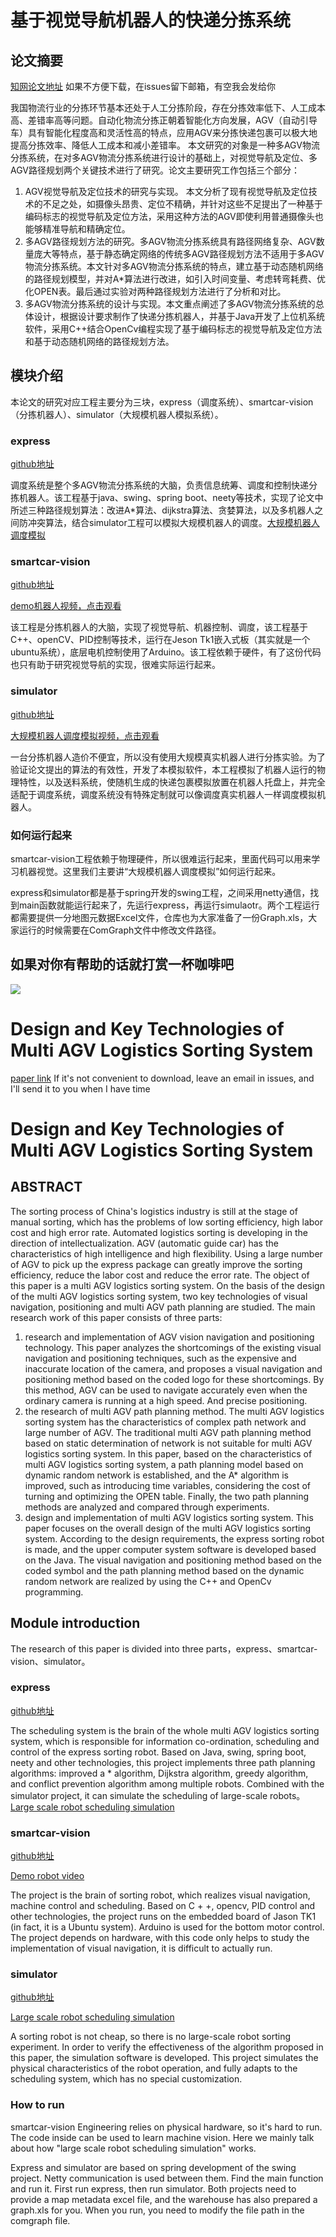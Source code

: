 # 基于视觉导航机器人的快递分拣系统
## 论文摘要
[知网论文地址](https://kns.cnki.net/KCMS/detail/detail.aspx?dbcode=CMFD&dbname=CMFD201802&filename=1018872311.nh&v=MTg3MTR6Z1Vyek9WRjI2RnJ1L0hOTE5ycEViUElSOGVYMUx1eFlTN0RoMVQzcVRyV00xRnJDVVI3cWZadWR0Rnk= "知网论文地址")  如果不方便下载，在issues留下邮箱，有空我会发给你

我国物流行业的分拣环节基本还处于人工分拣阶段，存在分拣效率低下、人工成本高、差错率高等问题。自动化物流分拣正朝着智能化方向发展，AGV（自动引导车）具有智能化程度高和灵活性高的特点，应用AGV来分拣快递包裹可以极大地提高分拣效率、降低人工成本和减小差错率。	本文研究的对象是一种多AGV物流分拣系统，在对多AGV物流分拣系统进行设计的基础上，对视觉导航及定位、多AGV路径规划两个关键技术进行了研究。论文主要研究工作包括三个部分：

1. AGV视觉导航及定位技术的研究与实现。	本文分析了现有视觉导航及定位技术的不足之处，如摄像头昂贵、定位不精确，并针对这些不足提出了一种基于编码标志的视觉导航及定位方法，采用这种方法的AGV即使利用普通摄像头也能够精准导航和精确定位。
2. 多AGV路径规划方法的研究。多AGV物流分拣系统具有路径网络复杂、AGV数量庞大等特点，基于静态确定网络的传统多AGV路径规划方法不适用于多AGV物流分拣系统。本文针对多AGV物流分拣系统的特点，建立基于动态随机网络的路径规划模型，并对A*算法进行改进，如引入时间变量、考虑转弯耗费、优化OPEN表。最后通过实验对两种路径规划方法进行了分析和对比。
3. 多AGV物流分拣系统的设计与实现。本文重点阐述了多AGV物流分拣系统的总体设计，根据设计要求制作了快递分拣机器人，并基于Java开发了上位机系统软件，采用C++结合OpenCv编程实现了基于编码标志的视觉导航及定位方法和基于动态随机网络的路径规划方法。



## 模块介绍
本论文的研究对应工程主要分为三块，express（调度系统）、smartcar-vision（分拣机器人）、simulator（大规模机器人模拟系统）。
### express 
[github地址](https://github.com/xxxtai/express "github地址")

调度系统是整个多AGV物流分拣系统的大脑，负责信息统筹、调度和控制快递分拣机器人。该工程基于java、swing、spring boot、neety等技术，实现了论文中所述三种路径规划算法：改进A*算法、dijkstra算法、贪婪算法，以及多机器人之间防冲突算法，结合simulator工程可以模拟大规模机器人的调度。[大规模机器人调度模拟](https://v.qq.com/x/page/c3050fw4ria.html)


### smartcar-vision
[github地址](https://github.com/xxxtai/smartcar-vision "github地址")

[demo机器人视频，点击观看](https://xxxtai-arthas-hot-swap.oss-cn-beijing.aliyuncs.com/moda/d4427af0b2261e1b2fe12b7d5fced3b6.mp4 "demo机器人视频")

该工程是分拣机器人的大脑，实现了视觉导航、机器控制、调度，该工程基于C++、openCV、PID控制等技术，运行在Jeson Tk1嵌入式板（其实就是一个ubuntu系统），底层电机控制使用了Arduino。该工程依赖于硬件，有了这份代码也只有助于研究视觉导航的实现，很难实际运行起来。

### simulator
[github地址](https://github.com/xxxtai/simulator "github地址")

[大规模机器人调度模拟视频，点击观看](https://xxxtai-arthas-hot-swap.oss-cn-beijing.aliyuncs.com/moda/7560e2d688531d315c58816c94053f59.mp4)

一台分拣机器人造价不便宜，所以没有使用大规模真实机器人进行分拣实验。为了验证论文提出的算法的有效性，开发了本模拟软件，本工程模拟了机器人运行的物理特性，以及送料系统，使随机生成的快递包裹模拟放置在机器人托盘上，并完全适配于调度系统，调度系统没有特殊定制就可以像调度真实机器人一样调度模拟机器人。

### 如何运行起来
smartcar-vision工程依赖于物理硬件，所以很难运行起来，里面代码可以用来学习机器视觉。这里我们主要讲“大规模机器人调度模拟”如何运行起来。

express和simulator都是基于spring开发的swing工程，之间采用netty通信，找到main函数就能运行起来了，先运行express，再运行simulaotr。两个工程运行都需要提供一分地图元数据Excel文件，仓库也为大家准备了一份Graph.xls，大家运行的时候需要在ComGraph文件中修改文件路径。

## 如果对你有帮助的话就打赏一杯咖啡吧
![](https://user-gold-cdn.xitu.io/2020/1/12/16f9916c9960ef7e?w=1282&h=716&f=jpeg&s=64952)

# Design and Key Technologies of Multi AGV Logistics Sorting System
[paper link](https://kns.cnki.net/KCMS/detail/detail.aspx?dbcode=CMFD&dbname=CMFD201802&filename=1018872311.nh&v=MTg3MTR6Z1Vyek9WRjI2RnJ1L0hOTE5ycEViUElSOGVYMUx1eFlTN0RoMVQzcVRyV00xRnJDVVI3cWZadWR0Rnk= "知网论文地址")    If it's not convenient to download, leave an email in issues, and I'll send it to you when I have time
# Design and Key Technologies of Multi AGV Logistics Sorting System 
## ABSTRACT
The sorting process of China's logistics industry is still at the stage of manual sorting, which has the problems of low sorting efficiency, high labor cost and high error rate. Automated logistics sorting is developing in the direction of intellectualization. AGV (automatic guide car) has the characteristics of high intelligence and high flexibility. Using a large number of AGV to pick up the express package can greatly improve the sorting efficiency, reduce the labor cost and reduce the error rate. The object of this paper is a multi AGV logistics sorting system. On the basis of the design of the multi AGV logistics sorting system, two key technologies of visual navigation, positioning and multi AGV path planning are studied. The main research work of this paper consists of three parts:
1. research and implementation of AGV vision navigation and positioning technology. This paper analyzes the shortcomings of the existing visual navigation and positioning techniques, such as the expensive and inaccurate location of the camera, and proposes a visual navigation and positioning method based on the coded logo for these shortcomings. By this method, AGV can be used to navigate accurately even when the ordinary camera is running at a high speed. And precise positioning.
2. the research of multi AGV path planning method. The multi AGV logistics sorting system has the characteristics of complex path network and large number of AGV. The traditional multi AGV path planning method based on static determination of network is not suitable for multi AGV logistics sorting system. In this paper, based on the characteristics of multi AGV logistics sorting system, a path planning model based on dynamic random network is established, and the A* algorithm is improved, such as introducing time variables, considering the cost of turning and optimizing the OPEN table. Finally, the two path planning methods are analyzed and compared through experiments.
3. design and implementation of multi AGV logistics sorting system. This paper focuses on the overall design of the multi AGV logistics sorting system. According to the design requirements, the express sorting robot is made, and the upper computer system software is developed based on the Java. The visual navigation and positioning method based on the coded symbol and the path planning method based on the dynamic random network are realized by using the C++ and OpenCv programming.



## Module introduction
The research of this paper is divided into three parts，express、smartcar-vision、simulator。
### express 
[github地址](https://github.com/xxxtai/express "github地址")

The scheduling system is the brain of the whole multi AGV logistics sorting system, which is responsible for information co-ordination, scheduling and control of the express sorting robot. Based on Java, swing, spring boot, neety and other technologies, this project implements three path planning algorithms: improved a * algorithm, Dijkstra algorithm, greedy algorithm, and conflict prevention algorithm among multiple robots. Combined with the simulator project, it can simulate the scheduling of large-scale robots。[Large scale robot scheduling simulation](https://v.qq.com/x/page/c3050fw4ria.html)


### smartcar-vision
[github地址](https://github.com/xxxtai/smartcar-vision "github地址")

[Demo robot video](https://xxxtai-arthas-hot-swap.oss-cn-beijing.aliyuncs.com/moda/d4427af0b2261e1b2fe12b7d5fced3b6.mp4 "demo机器人视频")

The project is the brain of sorting robot, which realizes visual navigation, machine control and scheduling. Based on C + +, opencv, PID control and other technologies, the project runs on the embedded board of Jason TK1 (in fact, it is a Ubuntu system). Arduino is used for the bottom motor control. The project depends on hardware, with this code only helps to study the implementation of visual navigation, it is difficult to actually run.

### simulator
[github地址](https://github.com/xxxtai/simulator "github地址")

[Large scale robot scheduling simulation](https://xxxtai-arthas-hot-swap.oss-cn-beijing.aliyuncs.com/moda/7560e2d688531d315c58816c94053f59.mp4)

A sorting robot is not cheap, so there is no large-scale robot sorting experiment. In order to verify the effectiveness of the algorithm proposed in this paper, the simulation software is developed. This project simulates the physical characteristics of the robot operation, and fully adapts to the scheduling system, which has no special customization.

### How to run
smartcar-vision Engineering relies on physical hardware, so it's hard to run. The code inside can be used to learn machine vision. Here we mainly talk about how "large scale robot scheduling simulation" works.

Express and simulator are based on spring development of the swing project. Netty communication is used between them. Find the main function and run it. First run express, then run simulator. Both projects need to provide a map metadata excel file, and the warehouse has also prepared a graph.xls for you. When you run, you need to modify the file path in the comgraph file.
